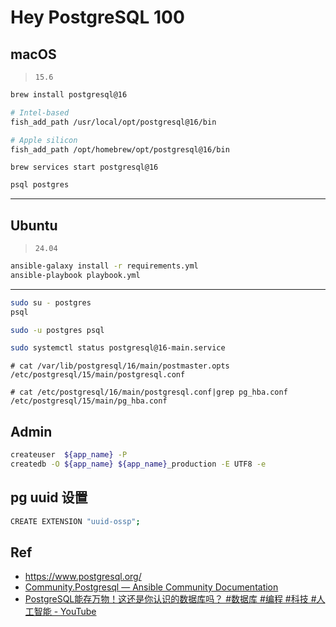 # Hey PostgreSQL 100

## macOS

> `15.6`

```bash
brew install postgresql@16
```

```bash
# Intel-based
fish_add_path /usr/local/opt/postgresql@16/bin

# Apple silicon
fish_add_path /opt/homebrew/opt/postgresql@16/bin
```

```
brew services start postgresql@16
```

```bash
psql postgres
```

---

## Ubuntu

> `24.04`

```bash
ansible-galaxy install -r requirements.yml
ansible-playbook playbook.yml
```



---
```bash
sudo su - postgres
psql
```

```bash
sudo -u postgres psql
```

```bash
sudo systemctl status postgresql@16-main.service
```

```
# cat /var/lib/postgresql/16/main/postmaster.opts
/etc/postgresql/15/main/postgresql.conf

# cat /etc/postgresql/16/main/postgresql.conf|grep pg_hba.conf
/etc/postgresql/15/main/pg_hba.conf
```

## Admin

```bash
createuser  ${app_name} -P
createdb -O ${app_name} ${app_name}_production -E UTF8 -e
```



## pg uuid 设置

```bash
CREATE EXTENSION "uuid-ossp";
```



## Ref

* <https://www.postgresql.org/>
* [Community.Postgresql — Ansible Community Documentation](https://docs.ansible.com/ansible/latest/collections/community/postgresql/index.html)
* [PostgreSQL能存万物！这还是你认识的数据库吗？ #数据库 #编程 #科技 #人工智能 - YouTube](https://www.youtube.com/watch?v=1UPoCK0v22w)